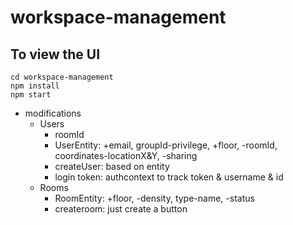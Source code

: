 # workspace-management

## To view the UI
```
cd workspace-management
npm install
npm start
```

- modifications
    - Users
        - roomId
        - UserEntity: +email, groupId-privilege, +floor, -roomId, coordinates-locationX&Y, -sharing
        - createUser: based on entity
        - login token: authcontext to track token & username & id
    - Rooms
        - RoomEntity: +floor, -density, type-name, -status
        - createroom: just create a button

